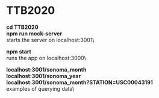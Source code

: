 # TTB2020

**cd TTB2020**\
**npm run mock-server**\
starts the server on localhost:3001\

**npm start**\
runs the app on localhost:3000\

**localhost:3001/sonoma_month**\
**localhost:3001/sonoma_year**\
**localhost:3001/sonoma_month?STATION=USC00043191**\
examples of querying data\
